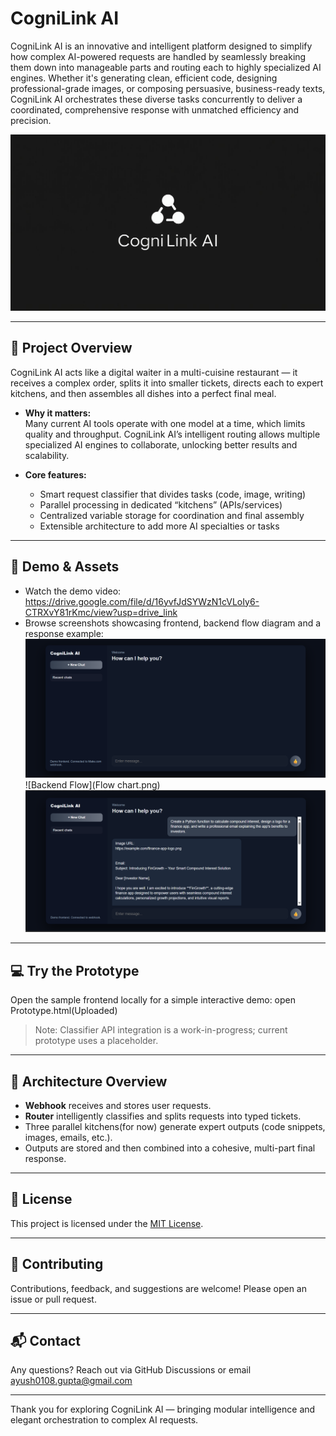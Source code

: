 # CogniLink AI

CogniLink AI is an innovative and intelligent platform designed to simplify how complex AI-powered requests are handled by seamlessly breaking them down into manageable parts and routing each to highly specialized AI engines. Whether it's generating clean, efficient code, designing professional-grade images, or composing persuasive, business-ready texts, CogniLink AI orchestrates these diverse tasks concurrently to deliver a coordinated, comprehensive response with unmatched efficiency and precision.


![CogniLink AI Logo](LogoCogniLink.jpg)

---

## 🚀 Project Overview

CogniLink AI acts like a digital waiter in a multi-cuisine restaurant — it receives a complex order, splits it into smaller tickets, directs each to expert kitchens, and then assembles all dishes into a perfect final meal.

- **Why it matters:**  
  Many current AI tools operate with one model at a time, which limits quality and throughput. CogniLink AI’s intelligent routing allows multiple specialized AI engines to collaborate, unlocking better results and scalability.

- **Core features:**  
  - Smart request classifier that divides tasks (code, image, writing)  
  - Parallel processing in dedicated “kitchens” (APIs/services)  
  - Centralized variable storage for coordination and final assembly  
  - Extensible architecture to add more AI specialties or tasks  

---

## 🎥 Demo & Assets

- Watch the demo video: https://drive.google.com/file/d/16yvfJdSYWzN1cVLoIy6-CTRXvY81rKmc/view?usp=drive_link
- Browse screenshots showcasing frontend, backend flow diagram and a response example:
![Frontend Design](Frontend.png)
![Backend Flow](Flow chart.png)
![Conversation](Prompt-Answer.png)


---

## 💻 Try the Prototype

Open the sample frontend locally for a simple interactive demo:  open Prototype.html(Uploaded)

> Note: Classifier API integration is a work-in-progress; current prototype uses a placeholder.

---

## 🧩 Architecture Overview

- **Webhook** receives and stores user requests.  
- **Router** intelligently classifies and splits requests into typed tickets.  
- Three parallel kitchens(for now) generate expert outputs (code snippets, images, emails, etc.).  
- Outputs are stored and then combined into a cohesive, multi-part final response.
  
---

## 📄 License

This project is licensed under the [MIT License](LICENSE).

---

## 🙌 Contributing

Contributions, feedback, and suggestions are welcome! Please open an issue or pull request.

---

## 📬 Contact

Any questions? Reach out via GitHub Discussions or email ayush0108.gupta@gmail.com

---

Thank you for exploring CogniLink AI — bringing modular intelligence and elegant orchestration to complex AI requests.


